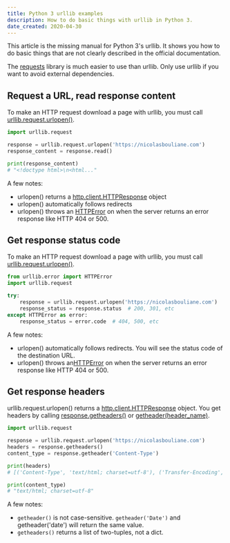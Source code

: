 ```yaml
---
title: Python 3 urllib examples
description: How to do basic things with urllib in Python 3.
date_created: 2020-04-30
---
```


This article is the missing manual for Python 3's urllib. It shows you how to do basic things that are not clearly described in the official documentation.

The [requests](https://requests.readthedocs.io/en/master/) library is much easier to use than urllib. Only use urllib if you want to avoid external dependencies.

## Request a URL, read response content

To make an HTTP request download a page with urllib, you must call [urllib.request.urlopen()](https://docs.python.org/3/library/urllib.request.html#urllib.request.urlopen).

```python
import urllib.request

response = urllib.request.urlopen('https://nicolasbouliane.com')
response_content = response.read()

print(response_content)
# "<!doctype html>\n<html..."
```

A few notes:

- urlopen() returns a [http.client.HTTPResponse](https://docs.python.org/3/library/http.client.html#httpresponse-objects) object
- urlopen() automatically follows redirects
- urlopen() throws an [HTTPError](https://docs.python.org/3/library/urllib.error.html#urllib.error.HTTPError) on when the server returns an error response like HTTP 404 or 500.

## Get response status code

To make an HTTP request download a page with urllib, you must call [urllib.request.urlopen()](https://docs.python.org/3/library/urllib.request.html#urllib.request.urlopen).

```python
from urllib.error import HTTPError
import urllib.request

try:
    response = urllib.request.urlopen('https://nicolasbouliane.com')
    response_status = response.status  # 200, 301, etc
except HTTPError as error:
    response_status = error.code  # 404, 500, etc
```

A few notes:

- urlopen() automatically follows redirects. You will see the status code of the destination URL.
- urlopen() throws an[HTTPError](https://docs.python.org/3/library/urllib.error.html#urllib.error.HTTPError) on when the server returns an error response like HTTP 404 or 500.

## Get response headers

urllib.request.urlopen() returns a [http.client.HTTPResponse](https://docs.python.org/3/library/http.client.html#httpresponse-objects) object. You get headers by calling [response.getheaders()](https://docs.python.org/3/library/http.client.html#http.client.HTTPResponse.getheaders) or [getheader(header_name)](https://docs.python.org/3/library/http.client.html#http.client.HTTPResponse.getheader).

```python
import urllib.request

response = urllib.request.urlopen('https://nicolasbouliane.com')
headers = response.getheaders()
content_type = response.getheader('Content-Type')

print(headers)
# [('Content-Type', 'text/html; charset=utf-8'), ('Transfer-Encoding', 'chunked'), ...]

print(content_type)
# "text/html; charset=utf-8"
```

A few notes:

- `getheader()` is not case-sensitive. `getheader('Date')` and getheader('date') will return the same value.
- `getheaders()` returns a list of two-tuples, not a dict.

